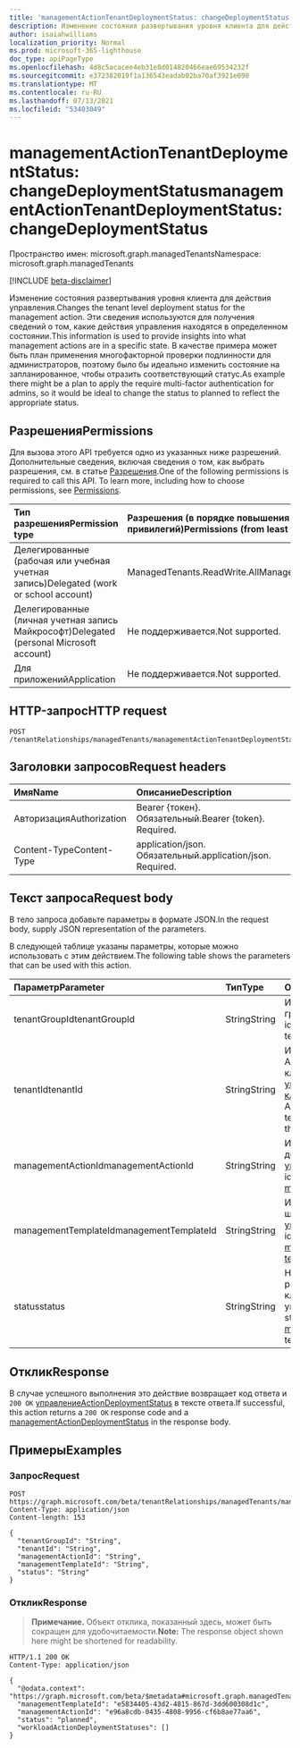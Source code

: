```yaml
---
title: 'managementActionTenantDeploymentStatus: changeDeploymentStatus'
description: Изменение состояния развертывания уровня клиента для действия управления. Эти сведения используются для получения сведений о том, какие действия управления находятся в определенном состоянии. В качестве примера может быть план применения многофакторной проверки подлинности для администраторов, поэтому было бы идеально изменить состояние на запланированное, чтобы отразить соответствующий статус.
author: isaiahwilliams
localization_priority: Normal
ms.prod: microsoft-365-lighthouse
doc_type: apiPageType
ms.openlocfilehash: 4d8c5acacee4eb31e8d014820466eae69534232f
ms.sourcegitcommit: e372382019f1a136543eadab02ba70af3921e098
ms.translationtype: MT
ms.contentlocale: ru-RU
ms.lasthandoff: 07/13/2021
ms.locfileid: "53403049"
---
```

# <a name="managementactiontenantdeploymentstatus-changedeploymentstatus"></a><span data-ttu-id="3726a-105">managementActionTenantDeploymentStatus: changeDeploymentStatus</span><span class="sxs-lookup"><span data-stu-id="3726a-105">managementActionTenantDeploymentStatus: changeDeploymentStatus</span></span>
<span data-ttu-id="3726a-106">Пространство имен: microsoft.graph.managedTenants</span><span class="sxs-lookup"><span data-stu-id="3726a-106">Namespace: microsoft.graph.managedTenants</span></span>

[!INCLUDE [beta-disclaimer](../../includes/beta-disclaimer.md)]

<span data-ttu-id="3726a-107">Изменение состояния развертывания уровня клиента для действия управления.</span><span class="sxs-lookup"><span data-stu-id="3726a-107">Changes the tenant level deployment status for the management action.</span></span> <span data-ttu-id="3726a-108">Эти сведения используются для получения сведений о том, какие действия управления находятся в определенном состоянии.</span><span class="sxs-lookup"><span data-stu-id="3726a-108">This information is used to provide insights into what management actions are in a specific state.</span></span> <span data-ttu-id="3726a-109">В качестве примера может быть план применения многофакторной проверки подлинности для администраторов, поэтому было бы идеально изменить состояние на запланированное, чтобы отразить соответствующий статус.</span><span class="sxs-lookup"><span data-stu-id="3726a-109">As example there might be a plan to apply the require multi-factor authentication for admins, so it would be ideal to change the status to planned to reflect the appropriate status.</span></span>

## <a name="permissions"></a><span data-ttu-id="3726a-110">Разрешения</span><span class="sxs-lookup"><span data-stu-id="3726a-110">Permissions</span></span>
<span data-ttu-id="3726a-p103">Для вызова этого API требуется одно из указанных ниже разрешений. Дополнительные сведения, включая сведения о том, как выбрать разрешения, см. в статье [Разрешения](/graph/permissions-reference).</span><span class="sxs-lookup"><span data-stu-id="3726a-p103">One of the following permissions is required to call this API. To learn more, including how to choose permissions, see [Permissions](/graph/permissions-reference).</span></span>

|<span data-ttu-id="3726a-113">Тип разрешения</span><span class="sxs-lookup"><span data-stu-id="3726a-113">Permission type</span></span>|<span data-ttu-id="3726a-114">Разрешения (в порядке повышения привилегий)</span><span class="sxs-lookup"><span data-stu-id="3726a-114">Permissions (from least to most privileged)</span></span>|
|:---|:---|
|<span data-ttu-id="3726a-115">Делегированные (рабочая или учебная учетная запись)</span><span class="sxs-lookup"><span data-stu-id="3726a-115">Delegated (work or school account)</span></span>|<span data-ttu-id="3726a-116">ManagedTenants.ReadWrite.All</span><span class="sxs-lookup"><span data-stu-id="3726a-116">ManagedTenants.ReadWrite.All</span></span>|
|<span data-ttu-id="3726a-117">Делегированные (личная учетная запись Майкрософт)</span><span class="sxs-lookup"><span data-stu-id="3726a-117">Delegated (personal Microsoft account)</span></span>|<span data-ttu-id="3726a-118">Не поддерживается.</span><span class="sxs-lookup"><span data-stu-id="3726a-118">Not supported.</span></span>|
|<span data-ttu-id="3726a-119">Для приложений</span><span class="sxs-lookup"><span data-stu-id="3726a-119">Application</span></span>|<span data-ttu-id="3726a-120">Не поддерживается.</span><span class="sxs-lookup"><span data-stu-id="3726a-120">Not supported.</span></span>|

## <a name="http-request"></a><span data-ttu-id="3726a-121">HTTP-запрос</span><span class="sxs-lookup"><span data-stu-id="3726a-121">HTTP request</span></span>

<!-- {
  "blockType": "ignored"
}
-->
``` http
POST /tenantRelationships/managedTenants/managementActionTenantDeploymentStatuses/changeDeploymentStatus
```

## <a name="request-headers"></a><span data-ttu-id="3726a-122">Заголовки запросов</span><span class="sxs-lookup"><span data-stu-id="3726a-122">Request headers</span></span>
|<span data-ttu-id="3726a-123">Имя</span><span class="sxs-lookup"><span data-stu-id="3726a-123">Name</span></span>|<span data-ttu-id="3726a-124">Описание</span><span class="sxs-lookup"><span data-stu-id="3726a-124">Description</span></span>|
|:---|:---|
|<span data-ttu-id="3726a-125">Авторизация</span><span class="sxs-lookup"><span data-stu-id="3726a-125">Authorization</span></span>|<span data-ttu-id="3726a-p104">Bearer {токен}. Обязательный.</span><span class="sxs-lookup"><span data-stu-id="3726a-p104">Bearer {token}. Required.</span></span>|
|<span data-ttu-id="3726a-128">Content-Type</span><span class="sxs-lookup"><span data-stu-id="3726a-128">Content-Type</span></span>|<span data-ttu-id="3726a-p105">application/json. Обязательный.</span><span class="sxs-lookup"><span data-stu-id="3726a-p105">application/json. Required.</span></span>|

## <a name="request-body"></a><span data-ttu-id="3726a-131">Текст запроса</span><span class="sxs-lookup"><span data-stu-id="3726a-131">Request body</span></span>
<span data-ttu-id="3726a-132">В тело запроса добавьте параметры в формате JSON.</span><span class="sxs-lookup"><span data-stu-id="3726a-132">In the request body, supply JSON representation of the parameters.</span></span>

<span data-ttu-id="3726a-133">В следующей таблице указаны параметры, которые можно использовать с этим действием.</span><span class="sxs-lookup"><span data-stu-id="3726a-133">The following table shows the parameters that can be used with this action.</span></span>

|<span data-ttu-id="3726a-134">Параметр</span><span class="sxs-lookup"><span data-stu-id="3726a-134">Parameter</span></span>|<span data-ttu-id="3726a-135">Тип</span><span class="sxs-lookup"><span data-stu-id="3726a-135">Type</span></span>|<span data-ttu-id="3726a-136">Описание</span><span class="sxs-lookup"><span data-stu-id="3726a-136">Description</span></span>|
|:---|:---|:---|
|<span data-ttu-id="3726a-137">tenantGroupId</span><span class="sxs-lookup"><span data-stu-id="3726a-137">tenantGroupId</span></span>|<span data-ttu-id="3726a-138">String</span><span class="sxs-lookup"><span data-stu-id="3726a-138">String</span></span>|<span data-ttu-id="3726a-139">Идентификатор группы клиента.</span><span class="sxs-lookup"><span data-stu-id="3726a-139">The identifier for the tenant group.</span></span>|
|<span data-ttu-id="3726a-140">tenantId</span><span class="sxs-lookup"><span data-stu-id="3726a-140">tenantId</span></span>|<span data-ttu-id="3726a-141">String</span><span class="sxs-lookup"><span data-stu-id="3726a-141">String</span></span>|<span data-ttu-id="3726a-142">Идентификатор Azure Active Directory клиента для [управляемого клиента.](../resources/managedtenants-tenant.md)</span><span class="sxs-lookup"><span data-stu-id="3726a-142">The Azure Active Directory tenant identifier for the [managed tenant](../resources/managedtenants-tenant.md).</span></span>|
|<span data-ttu-id="3726a-143">managementActionId</span><span class="sxs-lookup"><span data-stu-id="3726a-143">managementActionId</span></span>|<span data-ttu-id="3726a-144">String</span><span class="sxs-lookup"><span data-stu-id="3726a-144">String</span></span>|<span data-ttu-id="3726a-145">Идентификатор для действия [управления](../resources/managedtenants-managementaction.md).</span><span class="sxs-lookup"><span data-stu-id="3726a-145">The identifier for the [management action](../resources/managedtenants-managementaction.md).</span></span>|
|<span data-ttu-id="3726a-146">managementTemplateId</span><span class="sxs-lookup"><span data-stu-id="3726a-146">managementTemplateId</span></span>|<span data-ttu-id="3726a-147">String</span><span class="sxs-lookup"><span data-stu-id="3726a-147">String</span></span>|<span data-ttu-id="3726a-148">Идентификатор шаблона [управления.](../resources/managedtenants-managementtemplate.md)</span><span class="sxs-lookup"><span data-stu-id="3726a-148">The identifier for the [management template](../resources/managedtenants-managementtemplate.md).</span></span>|
|<span data-ttu-id="3726a-149">status</span><span class="sxs-lookup"><span data-stu-id="3726a-149">status</span></span>|<span data-ttu-id="3726a-150">String</span><span class="sxs-lookup"><span data-stu-id="3726a-150">String</span></span>|<span data-ttu-id="3726a-151">Новый статус развертывания клиента [действия](../resources/managedtenants-managementaction.md) управления.</span><span class="sxs-lookup"><span data-stu-id="3726a-151">The new status for the [management action](../resources/managedtenants-managementaction.md) tenant deployment.</span></span>|

## <a name="response"></a><span data-ttu-id="3726a-152">Отклик</span><span class="sxs-lookup"><span data-stu-id="3726a-152">Response</span></span>

<span data-ttu-id="3726a-153">В случае успешного выполнения это действие возвращает код ответа и `200 OK` [управлениеActionDeploymentStatus](../resources/managedtenants-managementactiondeploymentstatus.md) в тексте ответа.</span><span class="sxs-lookup"><span data-stu-id="3726a-153">If successful, this action returns a `200 OK` response code and a [managementActionDeploymentStatus](../resources/managedtenants-managementactiondeploymentstatus.md) in the response body.</span></span>

## <a name="examples"></a><span data-ttu-id="3726a-154">Примеры</span><span class="sxs-lookup"><span data-stu-id="3726a-154">Examples</span></span>

### <a name="request"></a><span data-ttu-id="3726a-155">Запрос</span><span class="sxs-lookup"><span data-stu-id="3726a-155">Request</span></span>
<!-- {
  "blockType": "request",
  "name": "managementactiontenantdeploymentstatus_changedeploymentstatus"
}
-->
``` http
POST https://graph.microsoft.com/beta/tenantRelationships/managedTenants/managementActionTenantDeploymentStatuses/changeDeploymentStatus
Content-Type: application/json
Content-length: 153

{
  "tenantGroupId": "String",
  "tenantId": "String",
  "managementActionId": "String",
  "managementTemplateId": "String",
  "status": "String"
}
```

### <a name="response"></a><span data-ttu-id="3726a-156">Отклик</span><span class="sxs-lookup"><span data-stu-id="3726a-156">Response</span></span>
><span data-ttu-id="3726a-157">**Примечание.** Объект отклика, показанный здесь, может быть сокращен для удобочитаемости.</span><span class="sxs-lookup"><span data-stu-id="3726a-157">**Note:** The response object shown here might be shortened for readability.</span></span>
<!-- {
  "blockType": "response",
  "truncated": true,
  "@odata.type": "microsoft.graph.managedTenants.managementActionDeploymentStatus"
}
-->
``` http
HTTP/1.1 200 OK
Content-Type: application/json

{
  "@odata.context": "https://graph.microsoft.com/beta/$metadata#microsoft.graph.managedTenants.ManagementActionDeploymentStatus",
  "managementTemplateId": "e5834405-43d2-4815-867d-3dd600308d1c",
  "managementActionId": "e96a8cdb-0435-4808-9956-cf6b8ae77aa6",
  "status": "planned",
  "workloadActionDeploymentStatuses": []
}
```
